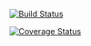 [![Build Status](https://travis-ci.org/JanaVPetrova/kaize_test.png)](https://travis-ci.org/JanaVPetrova/kaize_test)

[![Coverage Status](https://coveralls.io/repos/JanaVPetrova/kaize_test/badge.png?branch=master)](https://coveralls.io/r/JanaVPetrova/kaize_test?branch=master)
